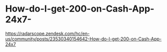 # How-do-I-get-200-on-Cash-App-24x7-
https://radarscope.zendesk.com/hc/en-us/community/posts/23530340154642-How-do-I-get-200-on-Cash-App-24x7
